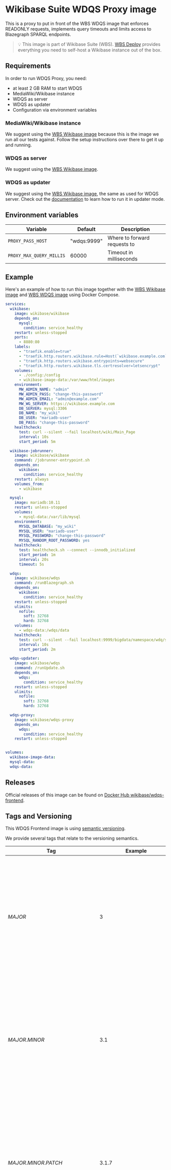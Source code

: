 # Wikibase Suite WDQS Proxy image

This is a proxy to put in front of the WBS WDQS image that enforces READONLY requests, implements query timeouts and limits access to Blazegraph SPARQL endpoints.

> 💡 This image is part of Wikibase Suite (WBS). [WBS Deploy](https://github.com/wmde/wikibase-release-pipeline/deploy/README.md) provides everything you need to self-host a Wikibase instance out of the box.

## Requirements

In order to run WDQS Proxy, you need:

- at least 2 GB RAM to start WDQS
- MediaWiki/Wikibase instance
- WDQS as server
- WDQS as updater
- Configuration via environment variables

### MediaWiki/Wikibase instance

We suggest using the [WBS Wikibase image](https://hub.docker.com/r/wikibase/wikibase) because this is the image we run all our tests against. Follow the setup instructions over there to get it up and running.

### WDQS as server

We suggest using the [WBS Wikibase image](https://hub.docker.com/r/wikibase/wdqs).

### WDQS as updater

We suggest using the [WBS Wikibase image](https://hub.docker.com/r/wikibase/wdqs), the same as used for WDQS server. Check out the [documentation](https://wikitech.wikimedia.org/wiki/Wikidata_Query_Service) to learn how to run it in updater mode.

## Environment variables

| Variable                 | Default     | Description                  |
| ------------------------ | ----------- | ---------------------------- |
| `PROXY_PASS_HOST`        | "wdqs:9999" | Where to forward requests to |
| `PROXY_MAX_QUERY_MILLIS` | 60000       | Timeout in milliseconds      |

## Example

Here's an example of how to run this image together with the [WBS Wikibase image](https://hub.docker.com/r/wikibase/wikibase) and [WBS WDQS image](https://hub.docker.com/r/wikibase/wdqs) using Docker Compose.

```yml
services:
  wikibase:
    image: wikibase/wikibase
    depends_on:
      mysql:
        condition: service_healthy
    restart: unless-stopped
    ports:
      - 8880:80
    labels:
      - "traefik.enable=true"
      - "traefik.http.routers.wikibase.rule=Host(`wikibase.example.com`)"
      - "traefik.http.routers.wikibase.entrypoints=websecure"
      - "traefik.http.routers.wikibase.tls.certresolver=letsencrypt"
    volumes:
      - ./config:/config
      - wikibase-image-data:/var/www/html/images
    environment:
      MW_ADMIN_NAME: "admin"
      MW_ADMIN_PASS: "change-this-password"
      MW_ADMIN_EMAIL: "admin@example.com"
      MW_WG_SERVER: https://wikibase.example.com
      DB_SERVER: mysql:3306
      DB_NAME: "my_wiki"
      DB_USER: "mariadb-user"
      DB_PASS: "change-this-password"
    healthcheck:
      test: curl --silent --fail localhost/wiki/Main_Page
      interval: 10s
      start_period: 5m

  wikibase-jobrunner:
    image: wikibase/wikibase
    command: /jobrunner-entrypoint.sh
    depends_on:
      wikibase:
        condition: service_healthy
    restart: always
    volumes_from:
      - wikibase

  mysql:
    image: mariadb:10.11
    restart: unless-stopped
    volumes:
      - mysql-data:/var/lib/mysql
    environment:
      MYSQL_DATABASE: "my_wiki"
      MYSQL_USER: "mariadb-user"
      MYSQL_PASSWORD: "change-this-password"
      MYSQL_RANDOM_ROOT_PASSWORD: yes
    healthcheck:
      test: healthcheck.sh --connect --innodb_initialized
      start_period: 1m
      interval: 20s
      timeout: 5s

  wdqs:
    image: wikibase/wdqs
    command: /runBlazegraph.sh
    depends_on:
      wikibase:
        condition: service_healthy
    restart: unless-stopped
    ulimits:
      nofile:
        soft: 32768
        hard: 32768
    volumes:
      - wdqs-data:/wdqs/data
    healthcheck:
      test: curl --silent --fail localhost:9999/bigdata/namespace/wdq/sparql
      interval: 10s
      start_period: 2m

  wdqs-updater:
    image: wikibase/wdqs
    command: /runUpdate.sh
    depends_on:
      wdqs:
        condition: service_healthy
    restart: unless-stopped
    ulimits:
      nofile:
        soft: 32768
        hard: 32768

  wdqs-proxy:
    image: wikibase/wdqs-proxy
    depends_on:
      wdqs:
        condition: service_healthy
    restart: unless-stopped


volumes:
  wikibase-image-data:
  mysql-data:
  wdqs-data:
```

## Releases

Official releases of this image can be found on [Docker Hub wikibase/wdqs-frontend](https://hub.docker.com/r/wikibase/wdqs-frontend).

## Tags and Versioning

This WDQS Frontend image is using [semantic versioning](https://semver.org/spec/v2.0.0.html).

We provide several tags that relate to the versioning semantics.

| Tag                                             | Example                   | Description                                                                                                                                                                                                                                |
| ----------------------------------------------- | ------------------------- | ------------------------------------------------------------------------------------------------------------------------------------------------------------------------------------------------------------------------------------------ |
| _MAJOR_                                         | 3                         | Tags the latest image with this major version. Gets overwritten whenever a new version is released with this major version. This will include new builds triggered by base image changes, patch version updates and minor version updates. |
| _MAJOR_._MINOR_                                 | 3.1                       | Tags the latest image with this major and minor version. Gets overwritten whenever a new version is released with this major and minor version. This will include new builds triggered by base image changes and patch version updates.    |
| _MAJOR_._MINOR_._PATCH_                         | 3.1.7                     | Tags the latest image with this major, minor and patch version. Gets overwritten whenever a new version is released with this major, minor and patch version. This only happens for new builds triggered by base image changes.            |
| _MAJOR_._MINOR_._PATCH_\_build*BUILD-TIMESTAMP* | 3.1.7_build20240530103941 | Tag that never gets overwritten. Every image will have this tag with a unique build timestamp. Can be used to reference images explicitly for reproducibility.                                                                             |



## Internal filesystem layout

Hooking into the internal filesystem can extend the functionality of this image.

| File                              | Description                                                                                               |
| --------------------------------- | --------------------------------------------------------------------------------------------------------- |
| `/etc/nginx/conf.d/wdqs.template` | Template for the nginx config (substituted to `/etc/nginx/conf.d/default.conf` at runtime)                |
| `/etc/nginx/conf.d/default.conf`  | nginx config. To override this you must also use a custom entrypoint to avoid the file being overwritten. |


## Source

This image is built from this [Dockerfile](https://github.com/wmde/wikibase-release-pipeline/blob/main/build/WDQS/Dockerfile).

## Authors & Contact

This image is maintained by the Wikibase Suite Team at [Wikimedia Germany (WMDE)](https://wikimedia.de).

If you have questions not listed above or need help, use this [bug report form](https://phabricator.wikimedia.org/maniphest/task/edit/form/129/) to start a conversation with the engineering team.
